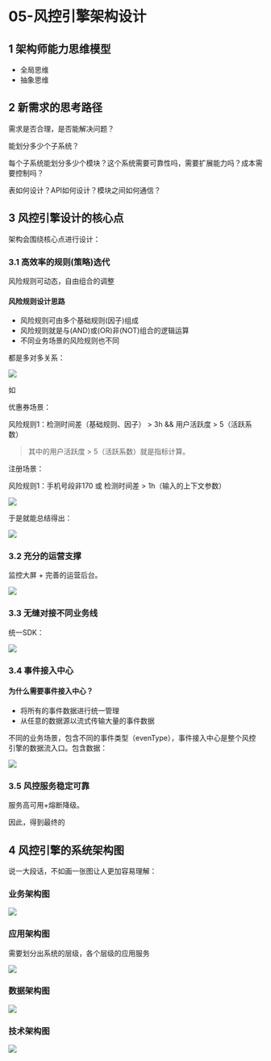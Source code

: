 # 05-风控引擎架构设计

## 1 架构师能力思维模型

- 全局思维
- 抽象思维

## 2 新需求的思考路径

需求是否合理，是否能解决问题？

能划分多少个子系统？

每个子系统能划分多少个模块？这个系统需要可靠性吗，需要扩展能力吗？成本需要控制吗？

表如何设计？API如何设计？模块之间如何通信？

## 3 风控引擎设计的核心点

架构会围绕核心点进行设计：

### 3.1 高效率的规则(策略)选代

风险规则可动态，自由组合的调整

#### 风险规则设计思路

- 风险规则可由多个基础规则(因子)组成
- 风险规则就是与(AND)或(OR)非(NOT)组合的逻辑运算
- 不同业务场景的风险规则也不同

都是多对多关系：

![](https://my-img.javaedge.com.cn/javaedge-blog/2024/08/3f7209ae6b84e4b1eaf715a94d6fd3be.png)

如

优惠券场景：

风险规则1：检测时间差（基础规则、因子） > 3h &&  用户活跃度 > 5（活跃系数）

> 其中的用户活跃度 > 5（活跃系数）就是指标计算。

注册场景：

风险规则1：手机号段非170 或 检测时间差 > 1h（输入的上下文参数）

![](https://my-img.javaedge.com.cn/javaedge-blog/2024/08/7257fc27c9ed22e06e9cb6cd6d102463.png)

于是就能总结得出：

![](https://my-img.javaedge.com.cn/javaedge-blog/2024/08/05fb39012ab700975e414514bdee64eb.png)

### 3.2 充分的运营支撑

监控大屏 + 完善的运营后台。

![](https://my-img.javaedge.com.cn/javaedge-blog/2024/08/c548840ce906ac26d2179df70623ab96.png)

### 3.3 无缝对接不同业务线

统一SDK：

![](https://my-img.javaedge.com.cn/javaedge-blog/2024/08/e9595e912a3d350790e81749e01fc2e5.png)

### 3.4 事件接入中心

#### 为什么需要事件接入中心？

- 将所有的事件数据进行统一管理
- 从任意的数据源以流式传输大量的事件数据

不同的业务场景，包含不同的事件类型（evenType），事件接入中心是整个风控引擎的数据流入口。包含数据：

![](https://my-img.javaedge.com.cn/javaedge-blog/2024/08/2b09618bc7f135fc57973924f84ce88a.png)

### 3.5 风控服务稳定可靠

服务高可用+熔断降级。

因此，得到最终的

## 4 风控引擎的系统架构图

说一大段话，不如画一张图让人更加容易理解：

### 业务架构图



![](https://my-img.javaedge.com.cn/javaedge-blog/2024/08/7c2ac4d29dc6f72b4514b80e5487702a.png)

### 应用架构图

需要划分出系统的层级，各个层级的应用服务

![](https://my-img.javaedge.com.cn/javaedge-blog/2024/08/32c9cbbca002df1eeef28fe887d1b8b9.png)

### 数据架构图



![](https://my-img.javaedge.com.cn/javaedge-blog/2024/08/3161e1a34fa0d4aa50a37e8d52e16adb.png)

### 技术架构图



![](https://my-img.javaedge.com.cn/javaedge-blog/2024/08/58f5886d3f31a69cdc7353e6c108a98e.png)

